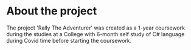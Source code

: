 # About the project

The project 'Rally The Adventurer' was created as a 1-year coursework during the studies at a College with 6-month self study of C# language during Covid time before starting the coursework.
